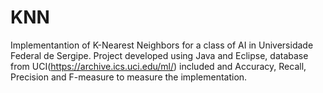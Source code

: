 KNN
===

Implementantion of K-Nearest Neighbors for a class of AI in Universidade Federal de Sergipe. Project developed using Java and Eclipse, database from UCI(https://archive.ics.uci.edu/ml/) included and Accuracy, Recall, Precision and F-measure to measure the implementation.
